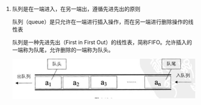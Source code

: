 1. 队列是在一端进入，在另一端出，遵循先进先出的原则

   队列（queue）是只允许在一端进行插入操作，而在另一端进行删除操作的线性表

   队列是一种先进先出（First in First Out）的线性表，简称FIFO。允许插入的一端称为队尾，允许删除的一端称为队头。

   ![avatar](../assets/queue.jpg)